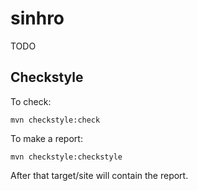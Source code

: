 sinhro
======

TODO

Checkstyle
----------

To check:

    mvn checkstyle:check

To make a report:

    mvn checkstyle:checkstyle

After that target/site will contain the report.
